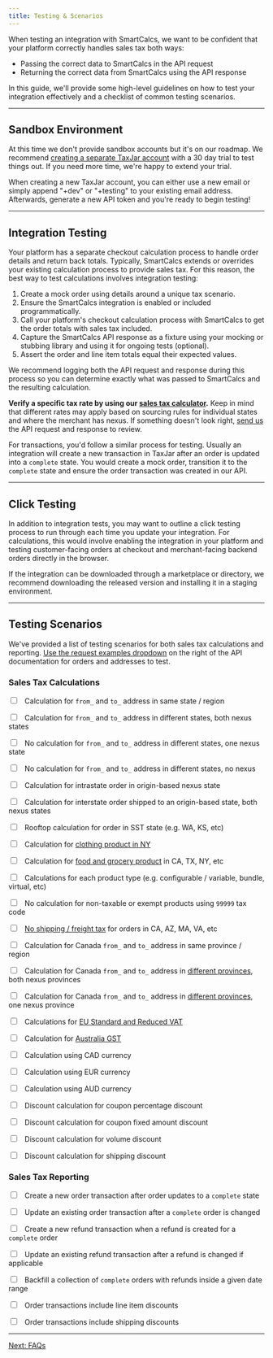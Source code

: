```yaml
---
title: Testing & Scenarios
---
```


When testing an integration with SmartCalcs, we want to be confident that your platform correctly handles sales tax both ways:

* Passing the correct data to SmartCalcs in the API request
* Returning the correct data from SmartCalcs using the API response

In this guide, we'll provide some high-level guidelines on how to test your integration effectively and a checklist of common testing scenarios.

---

## Sandbox Environment

At this time we don't provide sandbox accounts but it's on our roadmap. We recommend [creating a separate TaxJar account](https://app.taxjar.com/api_sign_up) with a 30 day trial to test things out. If you need more time, we're happy to extend your trial.

When creating a new TaxJar account, you can either use a new email or simply append "+dev" or "+testing" to your existing email address. Afterwards, generate a new API token and you're ready to begin testing!

---

## Integration Testing

Your platform has a separate checkout calculation process to handle order details and return back totals. Typically, SmartCalcs extends or overrides your existing calculation process to provide sales tax. For this reason, the best way to test calculations involves integration testing:

1. Create a mock order using details around a unique tax scenario.
2. Ensure the SmartCalcs integration is enabled or included programmatically.
3. Call your platform's checkout calculation process with SmartCalcs to get the order totals with sales tax included.
4. Capture the SmartCalcs API response as a fixture using your mocking or stubbing library and using it for ongoing tests (optional).
5. Assert the order and line item totals equal their expected values.

We recommend logging both the API request and response during this process so you can determine exactly what was passed to SmartCalcs and the resulting calculation.

**Verify a specific tax rate by using our [sales tax calculator](https://www.taxjar.com/sales-tax-calculator/).** Keep in mind that different rates may apply based on sourcing rules for individual states and where the merchant has nexus. If something doesn't look right, [send us](https://www.taxjar.com/contact/) the API request and response to review.

For transactions, you'd follow a similar process for testing. Usually an integration will create a new transaction in TaxJar after an order is updated into a `complete` state. You would create a mock order, transition it to the `complete` state and ensure the order transaction was created in our API.

---

## Click Testing

In addition to integration tests, you may want to outline a click testing process to run through each time you update your integration. For calculations, this would involve enabling the integration in your platform and testing customer-facing orders at checkout and merchant-facing backend orders directly in the browser.

If the integration can be downloaded through a marketplace or directory, we recommend downloading the released version and installing it in a staging environment.

---

## Testing Scenarios

We've provided a list of testing scenarios for both sales tax calculations and reporting. [Use the request examples dropdown](https://developers.taxjar.com/api/reference/#taxes) on the right of the API documentation for orders and addresses to test.

### Sales Tax Calculations

<label><input type="checkbox">&nbsp;&nbsp; Calculation for `from_` and `to_` address in same state / region</label>

<label><input type="checkbox">&nbsp;&nbsp; Calculation for `from_` and `to_` address in different states, both nexus states</label>

<label><input type="checkbox">&nbsp;&nbsp; No calculation for `from_` and `to_` address in different states, one nexus state</label>

<label><input type="checkbox">&nbsp;&nbsp; No calculation for `from_` and `to_` address in different states, no nexus</label>

<label><input type="checkbox">&nbsp;&nbsp; Calculation for intrastate order in origin-based nexus state</label>

<label><input type="checkbox">&nbsp;&nbsp; Calculation for interstate order shipped to an origin-based state, both nexus states</label>

<label><input type="checkbox">&nbsp;&nbsp; Rooftop calculation for order in SST state (e.g. WA, KS, etc)</label>

<label><input type="checkbox">&nbsp;&nbsp; Calculation for [clothing product in NY](https://blog.taxjar.com/the-new-york-clothing-sales-tax-exemption-demystified/)</label>

<label><input type="checkbox">&nbsp;&nbsp; Calculation for [food and grocery product](https://blog.taxjar.com/states-grocery-items-tax-exempt/) in CA, TX, NY, etc</label>

<label><input type="checkbox">&nbsp;&nbsp; Calculations for each product type (e.g. configurable / variable, bundle, virtual, etc)</label>

<label><input type="checkbox">&nbsp;&nbsp; No calculation for non-taxable or exempt products using `99999` tax code</label>

<label><input type="checkbox">&nbsp;&nbsp; [No shipping / freight tax](https://blog.taxjar.com/sales-tax-and-shipping/) for orders in CA, AZ, MA, VA, etc</label>

<label><input type="checkbox">&nbsp;&nbsp; Calculation for Canada `from_` and `to_` address in same province / region</label>

<label><input type="checkbox">&nbsp;&nbsp; Calculation for Canada `from_` and `to_` address in [different provinces](https://canadabusiness.ca/government/taxes-gst-hst/federal-tax-information/overview-of-charging-and-collecting-sales-tax/#toc1), both nexus provinces</label>

<label><input type="checkbox">&nbsp;&nbsp; Calculation for Canada `from_` and `to_` address in [different provinces](https://canadabusiness.ca/government/taxes-gst-hst/federal-tax-information/overview-of-charging-and-collecting-sales-tax/#toc1), one nexus province</label>

<label><input type="checkbox">&nbsp;&nbsp; Calculations for [EU Standard and Reduced VAT](https://en.wikipedia.org/wiki/European_Union_value_added_tax#VAT_rates)</label>

<label><input type="checkbox">&nbsp;&nbsp; Calculation for [Australia GST](https://www.ato.gov.au/Business/GST/)</label>

<label><input type="checkbox">&nbsp;&nbsp; Calculation using CAD currency</label>

<label><input type="checkbox">&nbsp;&nbsp; Calculation using EUR currency</label>

<label><input type="checkbox">&nbsp;&nbsp; Calculation using AUD currency</label>

<label><input type="checkbox">&nbsp;&nbsp; Discount calculation for coupon percentage discount</label>

<label><input type="checkbox">&nbsp;&nbsp; Discount calculation for coupon fixed amount discount</label>

<label><input type="checkbox">&nbsp;&nbsp; Discount calculation for volume discount</label>

<label><input type="checkbox">&nbsp;&nbsp; Discount calculation for shipping discount</label>

### Sales Tax Reporting

<label><input type="checkbox">&nbsp;&nbsp; Create a new order transaction after order updates to a `complete` state</label>

<label><input type="checkbox">&nbsp;&nbsp; Update an existing order transaction after a `complete` order is changed</label>

<label><input type="checkbox">&nbsp;&nbsp; Create a new refund transaction when a refund is created for a `complete` order</label>

<label><input type="checkbox">&nbsp;&nbsp; Update an existing refund transaction after a refund is changed if applicable</label>

<label><input type="checkbox">&nbsp;&nbsp; Backfill a collection of `complete` orders with refunds inside a given date range</label>

<label><input type="checkbox">&nbsp;&nbsp; Order transactions include line item discounts</label>

<label><input type="checkbox">&nbsp;&nbsp; Order transactions include shipping discounts</label>

---

<a href="/integrations/faq/" class="btn">Next: FAQs</a>
